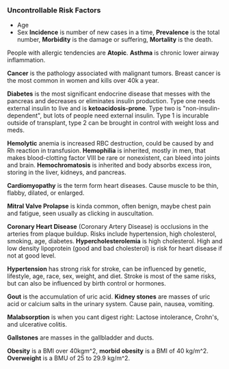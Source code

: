 ### Uncontrollable Risk Factors
 - Age
 - Sex
**Incidence** is number of new cases in a time, **Prevalence** is the total number, **Morbidity** is the damage or suffering, **Mortality** is the death.

People with allergic tendencies  are **Atopic**. **Asthma** is chronic lower airway inflammation.

**Cancer** is the pathology associated with malignant tumors. Breast cancer is the most common in women and kills over 40k a year.

**Diabetes** is the most significant endocrine disease that messes with the pancreas and decreases or eliminates insulin production. Type one needs external insulin to live and is **ketoacidosis-prone**.  Type two is "non-insulin-dependent", but lots of people need external insulin. Type 1 is incurable outside of transplant, type 2 can be brought in control with weight loss and meds.

**Hemolytic** anemia is increased RBC destruction, could be caused by and Rh reaction in transfusion.
**Hemophilia** is inherited, mostly in men, that makes blood-clotting factor VIII be rare or nonexistent, can bleed into joints and brain.
**Hemochromatosis** is inherited and body absorbs excess iron, storing in the liver, kidneys, and pancreas.

**Cardiomyopathy** is the term form heart diseases. Cause muscle to be thin, flabby, dilated, or enlarged.

**Mitral Valve Prolapse** is kinda common, often benign, maybe chest pain and fatigue, seen usually as clicking in auscultation.

**Coronary Heart Disease** (Coronary Artery Disease) is occlusions in the arteries from plaque buildup. Risks include hypertension, high cholesterol, smoking, age, diabetes.
**Hypercholesterolemia** is high cholesterol. High and low density lipoprotein (good and bad cholesterol) is risk for heart disease if not at good level.

**Hypertension** has strong risk for stroke, can be influenced by genetic, lifestyle, age, race, sex, weight, and diet. Stroke is most of the same risks, but can also be influenced by birth control or hormones.

**Gout** is the accumulation of uric acid.
**Kidney stones** are masses of uric acid or calcium salts in the urinary system. Cause pain, nausea, vomiting.

**Malabsorption** is when you cant digest right: Lactose intolerance, Crohn's, and ulcerative colitis.

**Gallstones** are masses in the gallbladder and ducts.

**Obesity** is a BMI over 40kgm^2, **morbid obesity** is a BMI of 40 kg/m^2. **Overweight** is a BMU of 25 to 29.9 kg/m^2.